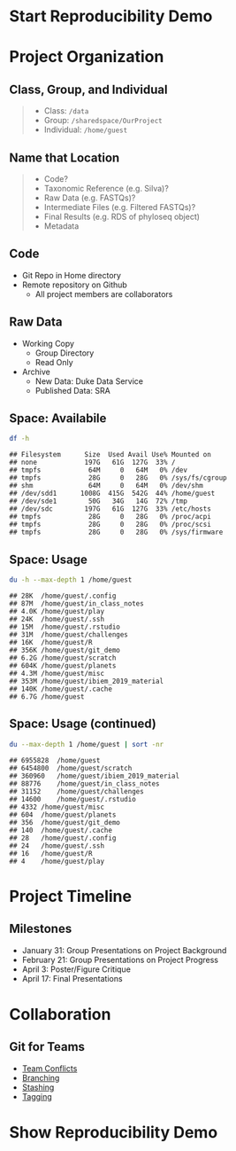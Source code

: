 Start Reproducibility Demo
==========================

Project Organization
====================

Class, Group, and Individual
----------------------------

> -   Class: `/data`
> -   Group: `/sharedspace/OurProject`
> -   Individual: `/home/guest`

Name that Location
------------------

> -   Code?
> -   Taxonomic Reference (e.g. Silva)?
> -   Raw Data (e.g. FASTQs)?
> -   Intermediate Files (e.g. Filtered FASTQs)?
> -   Final Results (e.g. RDS of phyloseq object)
> -   Metadata

Code
----

-   Git Repo in Home directory
-   Remote repository on Github
    -   All project members are collaborators

Raw Data
--------

-   Working Copy
    -   Group Directory
    -   Read Only
-   Archive
    -   New Data: Duke Data Service
    -   Published Data: SRA

Space: Availabile
-----------------

``` bash
df -h
```

    ## Filesystem      Size  Used Avail Use% Mounted on
    ## none            197G   61G  127G  33% /
    ## tmpfs            64M     0   64M   0% /dev
    ## tmpfs            28G     0   28G   0% /sys/fs/cgroup
    ## shm              64M     0   64M   0% /dev/shm
    ## /dev/sdd1      1008G  415G  542G  44% /home/guest
    ## /dev/sde1        50G   34G   14G  72% /tmp
    ## /dev/sdc        197G   61G  127G  33% /etc/hosts
    ## tmpfs            28G     0   28G   0% /proc/acpi
    ## tmpfs            28G     0   28G   0% /proc/scsi
    ## tmpfs            28G     0   28G   0% /sys/firmware

Space: Usage
------------

``` bash
du -h --max-depth 1 /home/guest
```

    ## 28K  /home/guest/.config
    ## 87M  /home/guest/in_class_notes
    ## 4.0K /home/guest/play
    ## 24K  /home/guest/.ssh
    ## 15M  /home/guest/.rstudio
    ## 31M  /home/guest/challenges
    ## 16K  /home/guest/R
    ## 356K /home/guest/git_demo
    ## 6.2G /home/guest/scratch
    ## 604K /home/guest/planets
    ## 4.3M /home/guest/misc
    ## 353M /home/guest/ibiem_2019_material
    ## 140K /home/guest/.cache
    ## 6.7G /home/guest

Space: Usage (continued)
------------------------

``` bash
du --max-depth 1 /home/guest | sort -nr
```

    ## 6955828  /home/guest
    ## 6454800  /home/guest/scratch
    ## 360960   /home/guest/ibiem_2019_material
    ## 88776    /home/guest/in_class_notes
    ## 31152    /home/guest/challenges
    ## 14600    /home/guest/.rstudio
    ## 4332 /home/guest/misc
    ## 604  /home/guest/planets
    ## 356  /home/guest/git_demo
    ## 140  /home/guest/.cache
    ## 28   /home/guest/.config
    ## 24   /home/guest/.ssh
    ## 16   /home/guest/R
    ## 4    /home/guest/play

Project Timeline
================

Milestones
----------

-   January 31: Group Presentations on Project Background
-   February 21: Group Presentations on Project Progress
-   April 3: Poster/Figure Critique
-   April 17: Final Presentations

Collaboration
=============

Git for Teams
-------------

-   [Team
    Conflicts](https://github.com/ibiem-2019/ibiem_2019_material/blob/master/content/lessons/bootcamp/040_git_overview.md#team-conflicts)
-   [Branching](https://git-scm.com/book/en/v2/Git-Branching-Basic-Branching-and-Merging)
-   [Stashing](https://git-scm.com/book/en/v2/Git-Tools-Stashing-and-Cleaning)
-   [Tagging](https://git-scm.com/book/en/v2/Git-Basics-Tagging)

Show Reproducibility Demo
=========================
